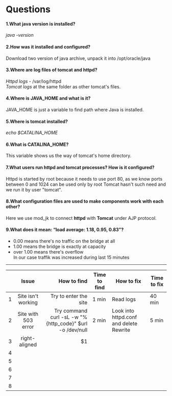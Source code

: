 



# Questions


#### 1.What java version is installed?

*java -version*

#### 2.How was it installed and configured?
Download two version of java archive, unpack it into /opt/oracle/java 

#### 3.Where are log files of tomcat and httpd?
 *Httpd logs* - /var/log/httpd  
 *Tomcat logs* at the same folder as other tomcat's files.  

#### 4.Where is JAVA_HOME and what is it?
JAVA_HOME is just a variable to find path where Java is installed.
#### 5.Where is tomcat installed?
*echo $CATALINA_HOME*
#### 6.What is CATALINA_HOME?
This variable shows us the way of tomcat's home directory.
#### 7.What users run httpd and tomcat processes? How is it configured?
Httpd is started by root because it needs to use port 80, as we know ports between 0 and 1024 can be used only by root
Tomcat hasn't such need and we run it by user "tomcat".
#### 8.What configuration files are used to make components work with each other?
Here we use mod_jk to connect **httpd** with **Tomcat** under  AJP protocol.
#### 9.What does it mean: “load average: 1.18, 0.95, 0.83”?
* 0.00 means there's no traffic on the bridge at all  
* 1.00 means the bridge is exactly at capacity  
* over 1.00 means there's overflow  
In our case traffik was increased during last 15 minutes  
---  
  
|  	| Issue | How to find 	|Time to find 	|   How to fix	|  Time to fix 	|
|----------	|:-------------:	|------:	|---	|---	|---	|
| 1	| Site isn't working |Try to enter the site 	| 1 min 	|   Read logs 	|  40 min  	|
| 2	|  Site with 503 error	| Try command curl -sL -w "%{http_code}" $url -o /dev/null	|  2 min 	| Look into httpd.conf and delete Rewrite |   5 min	|
| 3 | right-aligned 	|    $1 	|   	|   	|   	|
| 4 |               	|       	|   	|   	|   	|
| 5 |               	|       	|   	|   	|   	|
| 6 |               	|       	|   	|   	|   	|
| 7 |               	|       	|   	|   	|   	|
| 8 |               	|       	|   	|   	|   	|
